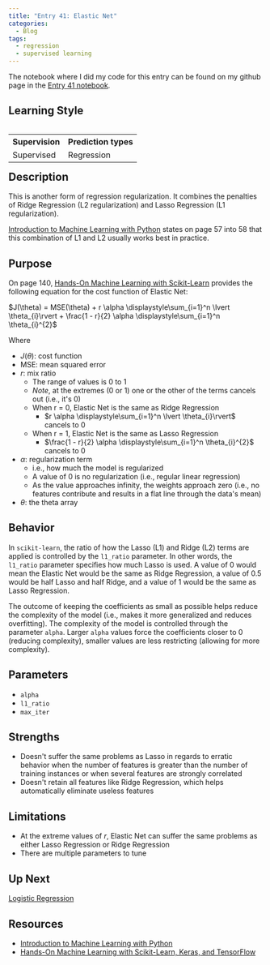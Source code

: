 ```yaml
---
title: "Entry 41: Elastic Net"
categories:
  - Blog
tags:
  - regression
  - supervised learning
---
```


The notebook where I did my code for this entry can be found on my github page in the [Entry 41 notebook](https://github.com/julielinx/datascience_diaries/blob/master/03_supervised_learning/41a_elasticnet_regression.ipynb).

## Learning Style

<table align='left'>
    <tr>
        <th>Supervision</th>
        <th>Prediction types</th>
    </tr>
    <tr>
        <td>Supervised</td>
        <td>Regression</td>
    </tr>
</table>

## Description

This is another form of regression regularization. It combines the penalties of Ridge Regression (L2 regularization) and Lasso Regression (L1 regularization).

[Introduction to Machine Learning with Python](https://www.amazon.com/Introduction-Machine-Learning-Python-Scientists/dp/1449369413) states on page 57 into 58 that this combination of L1 and L2 usually works best in practice.

## Purpose

On page 140, [Hands-On Machine Learning with Scikit-Learn](https://www.amazon.com/Hands-Machine-Learning-Scikit-Learn-TensorFlow/dp/1492032646) provides the following equation for the cost function of Elastic Net:

$J(\theta) = MSE(\theta) + r \alpha \displaystyle\sum_{i=1}^n \lvert \theta_{i}\rvert + \frac{1 - r}{2} \alpha \displaystyle\sum_{i=1}^n \theta_{i}^{2}$

Where

- $J(\theta)$: cost function
- MSE: mean squared error
- $r$: mix ratio
  - The range of values is 0 to 1
  - *Note*, at the extremes (0 or 1) one or the other of the terms cancels out (i.e., it's 0)
  - When r = 0, Elastic Net is the same as Ridge Regression
    - $r \alpha \displaystyle\sum_{i=1}^n \lvert \theta_{i}\rvert$ cancels to 0
  - When r = 1, Elastic Net is the same as Lasso Regression
    - $\frac{1 - r}{2} \alpha \displaystyle\sum_{i=1}^n \theta_{i}^{2}$ cancels to 0
- $\alpha$: regularization term
  - i.e., how much the model is regularized
  - A value of 0 is no regularization (i.e., regular linear regression)
  - As the value approaches infinity, the weights approach zero (i.e., no features contribute and results in a flat line through the data's mean)
- $\theta$: the theta array

## Behavior

In `scikit-learn`, the ratio of how the Lasso (L1) and Ridge (L2) terms are applied is controlled by the `l1_ratio` parameter. In other words, the `l1_ratio` parameter specifies how much Lasso is used. A value of 0 would mean the Elastic Net would be the same as Ridge Regression, a value of 0.5 would be half Lasso and half Ridge, and a value of 1 would be the same as Lasso Regression.

The outcome of keeping the coefficients as small as possible helps reduce the complexity of the model (i.e., makes it more generalized and reduces overfitting). The complexity of the model is controlled through the parameter `alpha`. Larger `alpha` values force the coefficients closer to 0 (reducing complexity), smaller values are less restricting (allowing for more complexity).

## Parameters

- `alpha`
- `l1_ratio`
- `max_iter`

## Strengths

- Doesn't suffer the same problems as Lasso in regards to erratic behavior when the number of features is greater than the number of training instances or when several features are strongly correlated
- Doesn't retain all features like Ridge Regression, which helps automatically eliminate useless features

## Limitations

- At the extreme values of $r$, Elastic Net can suffer the same problems as either Lasso Regression or Ridge Regression
- There are multiple parameters to tune

## Up Next

[Logistic Regression](https://julielinx.github.io/blog/42_regression_logistic/)

## Resources

- [Introduction to Machine Learning with Python](https://www.amazon.com/Introduction-Machine-Learning-Python-Scientists/dp/1449369413)
- [Hands-On Machine Learning with Scikit-Learn, Keras, and TensorFlow](https://www.amazon.com/Hands-Machine-Learning-Scikit-Learn-TensorFlow/dp/1492032646)
